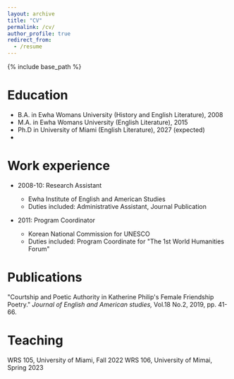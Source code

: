 ```yaml
---
layout: archive
title: "CV"
permalink: /cv/
author_profile: true
redirect_from:
  - /resume
---
```


{% include base_path %}

Education
======
* B.A. in Ewha Womans University (History and English Literature), 2008
* M.A. in Ewha Womans University (English Literature), 2015
* Ph.D in University of Miami (English Literature), 2027 (expected)
* 

Work experience
======
* 2008-10: Research Assistant
  * Ewha Institute of English and American Studies
  * Duties included: Administrative Assistant, Journal Publication
  
* 2011: Program Coordinator
  * Korean National Commission for UNESCO
  * Duties included: Program Coordinate for "The 1st World Humanities Forum"


Publications
======
  "Courtship and Poetic Authority in Katherine Philip's Female Friendship Poetry." *Journal of English and American studies,* Vol.18 No.2, 2019, pp. 41-66.
  
 
Teaching
======
 WRS 105, University of Miami, Fall 2022
 WRS 106, University of Mimai, Spring 2023
 
